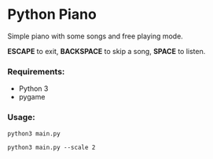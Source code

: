 # Python Piano

Simple piano with some songs and free playing mode.

**ESCAPE** to exit, **BACKSPACE** to skip a song, **SPACE** to listen.

### Requirements:

- Python 3
- pygame

### Usage:

```
python3 main.py
```

```
python3 main.py --scale 2
```
